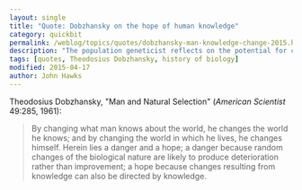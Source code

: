 ```yaml
---
layout: single
title: "Quote: Dobzhansky on the hope of human knowledge"
category: quickbit
permalink: /weblog/topics/quotes/dobzhansky-man-knowledge-change-2015.html
description: "The population geneticist reflects on the potential for change based on knowledge of the world."
tags: [quotes, Theodosius Dobzhansky, history of biology]
modified: 2015-04-17
author: John Hawks
---
```


Theodosius Dobzhansky, "Man and Natural Selection" (_American Scientist_ 49:285, 1961):

<blockquote>By changing what man knows about the world, he changes the world he knows; and by changing the world in which he lives, he changes himself. Herein lies a danger and a hope; a danger because random changes of the biological nature are likely to produce deterioration rather than improvement; a hope because changes resulting from knowledge can also be directed by knowledge.</blockquote>
